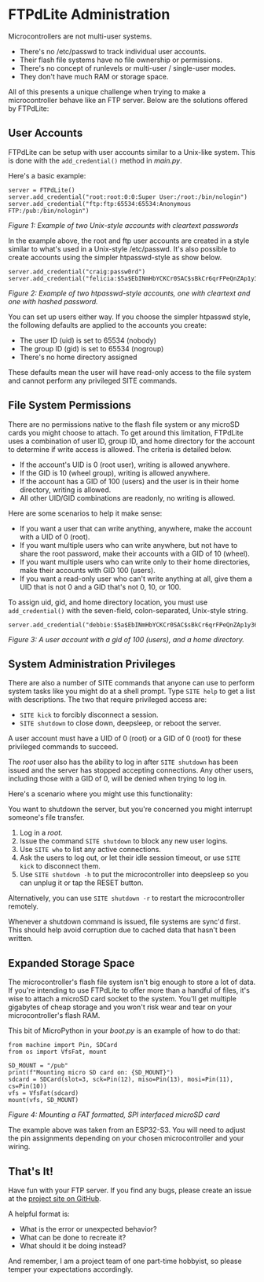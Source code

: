 # FTPdLite Administration
Microcontrollers are not multi-user systems.
* There's no /etc/passwd to track individual user accounts.
* Their flash file systems have no file ownership or permissions.
* There's no concept of runlevels or multi-user / single-user modes.
* They don't have much RAM or storage space.

All of this presents a unique challenge when trying to make a microcontroller behave like an FTP server. Below are the solutions offered by FTPdLite:

## User Accounts
FTPdLite can be setup with user accounts similar to a Unix-like system. This is done with the `add_credential()` method in _main.py_.

Here's a basic example:

```
server = FTPdLite()
server.add_credential("root:root:0:0:Super User:/root:/bin/nologin")
server.add_credential("ftp:ftp:65534:65534:Anonymous FTP:/pub:/bin/nologin")
```
_Figure 1: Example of two Unix-style accounts with cleartext passwords_

In the example above, the root and ftp user accounts are created in a style similar to what's used in a Unix-style /etc/passwd. It's also possible to create accounts using the simpler htpasswd-style as show below.

```
server.add_credential("craig:passw0rd")
server.add_credential("felicia:$5a$EbINmHbYCKCr0SAC$sBkCr6qrFPeQnZAp1y36lSrYieKghtbS1QTfGI5qkYM=")
```
_Figure 2: Example of two htpasswd-style accounts, one with cleartext and one with hashed password._

You can set up users either way. If you choose the simpler htpasswd style, the following defaults are applied to the accounts you create:
* The user ID (uid) is set to 65534 (nobody)
* The group ID (gid) is set to 65534 (nogroup)
* There's no home directory assigned

These defaults mean the user will have read-only access to the file system and cannot perform any privileged SITE commands.

## File System Permissions
There are no permissions native to the flash file system or any microSD cards you might choose to attach. To get around this limitation, FTPdLite uses a combination of user ID, group ID, and home directory for the account to determine if write access is allowed. The criteria is detailed below.
* If the account's UID is 0 (root user), writing is allowed anywhere.
* If the GID is 10 (wheel group), writing is allowed anywhere.
* If the account has a GID of 100 (users) and the user is in their home directory, writing is allowed.
* All other UID/GID combinations are readonly, no writing is allowed.

Here are some scenarios to help it make sense:
* If you want a user that can write anything, anywhere, make the account with a UID of 0 (root).
* If you want multiple users who can write anywhere, but not have to share the root password, make their accounts with a GID of 10 (wheel).
* If you want multiple users who can write only to their home directories, make their accounts with GID 100 (users).
* If you want a read-only user who can't write anything at all, give them a UID that is not 0 and a GID that's not 0, 10, or 100.

To assign uid, gid, and home directory location, you must use `add_credential()` with the seven-field, colon-separated, Unix-style string.

```
server.add_credential("debbie:$5a$EbINmHbYCKCr0SAC$sBkCr6qrFPeQnZAp1y36lSrYieKghtbS1QTfGI5qkYM=:1001:100:/home/debbie:/bin/nologin")
```
_Figure 3: A user account with a gid of 100 (users), and a home directory._

## System Administration Privileges
There are also a number of SITE commands that anyone can use to perform system tasks like you might do at a shell prompt. Type `SITE help` to get a list with descriptions. The two that require privileged access are:
* `SITE kick` to forcibly disconnect a session.
* `SITE shutdown` to close down, deepsleep, or reboot the server.

A user account must have a UID of 0 (root) or a GID of 0 (root) for these privileged commands to succeed.

The _root_ user also has the ability to log in after `SITE shutdown` has been issued and the server has stopped accepting connections. Any other users, including those with a GID of 0, will be denied when trying to log in.

Here's a scenario where you might use this functionality:

You want to shutdown the server, but you're concerned you might interrupt someone's file transfer.
1. Log in a _root_.
2. Issue the command `SITE shutdown` to block any new user logins.
3. Use `SITE who` to list any active connections.
4. Ask the users to log out, or let their idle session timeout, or use `SITE kick` to disconnect them.
5. Use `SITE shutdown -h` to put the microcontroller into deepsleep so you can unplug it or tap the RESET button.

Alternatively, you can use `SITE shutdown -r` to restart the microcontroller remotely.

Whenever a shutdown command is issued, file systems are sync'd first. This should help avoid corruption due to cached data that hasn't been written.

## Expanded Storage Space
The microcontroller's flash file system isn't big enough to store a lot of data. If you're intending to use FTPdLite to offer more than a handful of files, it's wise to attach a microSD card socket to the system. You'll get multiple gigabytes of cheap storage and you won't risk wear and tear on your microcontroller's flash RAM.

This bit of MicroPython in your _boot.py_ is an example of how to do that:
```
from machine import Pin, SDCard
from os import VfsFat, mount

SD_MOUNT = "/pub"
print(f"Mounting micro SD card on: {SD_MOUNT}")
sdcard = SDCard(slot=3, sck=Pin(12), miso=Pin(13), mosi=Pin(11), cs=Pin(10))
vfs = VfsFat(sdcard)
mount(vfs, SD_MOUNT)
```
_Figure 4: Mounting a FAT formatted, SPI interfaced microSD card_

The example above was taken from an ESP32-S3. You will need to adjust the pin assignments depending on your chosen microcontroller and your wiring.

## That's It!
Have fun with your FTP server. If you find any bugs, please create an issue at the [project site on GitHub](https://github.com/DavesCodeMusings/ftpdlite).

A helpful format is:
* What is the error or unexpected behavior?
* What can be done to recreate it?
* What should it be doing instead?

And remember, I am a project team of one part-time hobbyist, so please temper your expectations accordingly.
